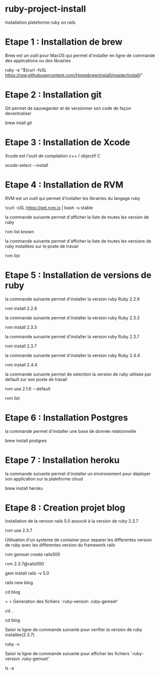 # ruby-project-install

Installation plateforme ruby on rails


#  Etape 1 : Installation de brew

Brew est un outil pour MacOS qui permet d'installer en ligne de commande des applications ou des librairies

ruby -e "$(curl -fsSL https://raw.githubusercontent.com/Homebrew/install/master/install)"


# Etape 2 : Installation git

Git permet de sauvegarder et de versionner son code de façon decentraliser

brew intall git

# Etape 3 :  Installation de Xcode

Xcode est l'outil de compilation c++ / objectif C

xcode-select --install

# Etape 4 : Installation de RVM

RVM est un outil qui permet d'installer les librairies du langage ruby

\curl -sSL https://get.rvm.io | bash -s stable

la commande suivante permet d'afficher la liste de toutes les version de ruby

rvm list known

la commande suivante permet d'afficher la liste de toutes les versions de ruby installées sur le poste de travail

rvm list

# Etape 5 : Installation de versions de ruby

la commande suivante permet d'installer la version ruby Ruby 2.2.6

rvm install 2.2.6

la commande suivante permet d'installer la version ruby Ruby 2.3.3

rvm install 2.3.3

la commande suivante permet d'installer la version ruby Ruby 2.3.7

rvm install 2.3.7

la commande suivante permet d'installer la version ruby Ruby 2.4.4

rvm install 2.4.4

la commande suivante permet de selection la version de ruby utilisée par default sur son poste de travail

rvm use 2.1.6 --default

rvm list

# Etape 6 : Installation Postgres

la commande permet d'installer une base de donnée relationnelle

brew install postgres

# Etape 7 : Installation heroku 

la commande suivante permet d'installer un environement pour deployer son application sur la plateforme cloud

brew install heroku

# Etape 8 : Creation projet blog

Installation de la version rails 5.0 associé à la version de ruby 2.3.7

rvm use 2.3.7

Utilisation d'un systeme de container pour separer les differentes version de ruby avec les differentes version du framework rails 

rvm gemset create rails500

rvm 2.3.7@rails500

gem install rails -v 5.0

rails new blog

cd blog

= > Generation des fichiers '.ruby-version .ruby-gemset'

cd ..

cd blog

Saisir la ligne de commande suivante pour verifier la version de ruby installée(2.3.7)

ruby -v

Saisir la ligne de commande suivante pour afficher les fichiers '.ruby-version .ruby-gemset'

ls -a









